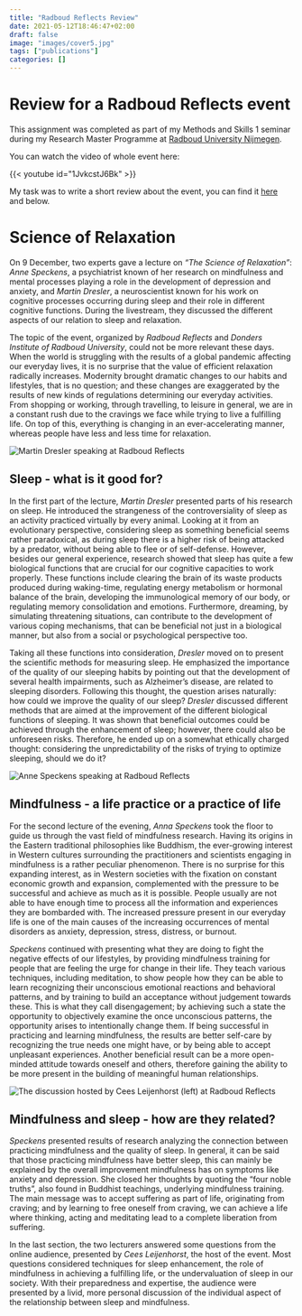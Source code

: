 ```yaml
---
title: "Radboud Reflects Review"
date: 2021-05-12T18:46:47+02:00
draft: false
image: "images/cover5.jpg"
tags: ["publications"]
categories: []
---
```

# Review for a Radboud Reflects event

This assignment was completed as part of my Methods and Skills 1 seminar during my Research Master Programme at [Radboud University Nijmegen](https://www.ru.nl/).

You can watch the video of whole event here:

{{< youtube id="1JvkcstJ6Bk" >}}

My task was to write a short review about the event, you can find it [here](https://www.ru.nl/radboudreflects/terugblik/terugblik-2020/terugblik-2020/20-12-09-the-science-relaxation-lectures-by/) and below.

# Science of Relaxation

On 9 December, two experts gave a lecture on _“The Science of Relaxation”_: _Anne Speckens_, a psychiatrist known of her research on mindfulness and mental processes playing a role in the development of depression and anxiety, and _Martin Dresler_, a neuroscientist known for his work on cognitive processes occurring during sleep and their role in different cognitive functions. During the livestream, they discussed the different aspects of our relation to sleep and relaxation.

The topic of the event, organized by _Radboud Reflects_ and _Donders Institute of Radboud University_, could not be more relevant these days. When the world is struggling with the results of a global pandemic affecting our everyday lives, it is no surprise that the value of efficient relaxation radically increases. Modernity brought dramatic changes to our habits and lifestyles, that is no question; and these changes are exaggerated by the results of new kinds of regulations determining our everyday activities. From shopping or working, through travelling, to leisure in general, we are in a constant rush due to the cravings we face while trying to live a fulfilling life. On top of this, everything is changing in an ever-accelerating manner, whereas people have less and less time for relaxation.

![Martin Dresler speaking at Radboud Reflects](https://www.ru.nl/publish/pages/991124/martin-dresler-foto-maaike-bijlsma.jpg "Martin Dresler speaking at Radboud Reflects")

## Sleep - what is it good for?

In the first part of the lecture, _Martin Dresler_ presented parts of his research on sleep. He introduced the strangeness of the controversiality of sleep as an activity practiced virtually by every animal. Looking at it from an evolutionary perspective, considering sleep as something beneficial seems rather paradoxical, as during sleep there is a higher risk of being attacked by a predator, without being able to flee or of self-defense. However, besides our general experience, research showed that sleep has quite a few biological functions that are crucial for our cognitive capacities to work properly. These functions include clearing the brain of its waste products produced during waking-time, regulating energy metabolism or hormonal balance of the brain, developing the immunological memory of our body, or regulating memory consolidation and emotions. Furthermore, dreaming, by simulating threatening situations, can contribute to the development of various coping mechanisms, that can be beneficial not just in a biological manner, but also from a social or psychological perspective too.

Taking all these functions into consideration, _Dresler_ moved on to present the scientific methods for measuring sleep. He emphasized the importance of the quality of our sleeping habits by pointing out that the development of several health impairments, such as Alzheimer’s disease, are related to sleeping disorders. Following this thought, the question arises naturally: how could we improve the quality of our sleep? _Dresler_ discussed different methods that are aimed at the improvement of the different biological functions of sleeping. It was shown that beneficial outcomes could be achieved through the enhancement of sleep; however, there could also be unforeseen risks. Therefore, he ended up on a somewhat ethically charged thought: considering the unpredictability of the risks of trying to optimize sleeping, should we do it?

![Anne Speckens speaking at Radboud Reflects](https://www.ru.nl/publish/pages/991124/anne-speckens-foto-maaike-bijlsma.jpg "Anne Speckens speaking at Radboud Reflects")

## Mindfulness - a life practice or a practice of life

For the second lecture of the evening, _Anna Speckens_ took the floor to guide us through the vast field of mindfulness research. Having its origins in the Eastern traditional philosophies like Buddhism, the ever-growing interest in Western cultures surrounding the practitioners and scientists engaging in mindfulness is a rather peculiar phenomenon. There is no surprise for this expanding interest, as in Western societies with the fixation on constant economic growth and expansion, complemented with the pressure to be successful and achieve as much as it is possible. People usually are not able to have enough time to process all the information and experiences they are bombarded with. The increased pressure present in our everyday life is one of the main causes of the increasing occurrences of mental disorders as anxiety, depression, stress, distress, or burnout.

_Speckens_ continued with presenting what they are doing to fight the negative effects of our lifestyles, by providing mindfulness training for people that are feeling the urge for change in their life. They teach various techniques, including meditation, to show people how they can be able to learn recognizing their unconscious emotional reactions and behavioral patterns, and by training to build an acceptance without judgement towards these. This is what they call disengagement; by achieving such a state the opportunity to objectively examine the once unconscious patterns, the opportunity arises to intentionally change them. If being successful in practicing and learning mindfulness, the results are better self-care by recognizing the true needs one might have, or by being able to accept unpleasant experiences. Another beneficial result can be a more open-minded attitude towards oneself and others, therefore gaining the ability to be more present in the building of meaningful human relationships.

![The discussion hosted by Cees Leijenhorst (left) at Radboud Reflects](https://www.ru.nl/publish/pages/991124/cees-leijenhorst_-anne-speckens_-martin-dresler-foto-maaike-bijlsma-.jpg "The discussion hosted by Cees Leijenhorst (left) at Radboud Reflects")

## Mindfulness and sleep - how are they related?

_Speckens_ presented results of research analyzing the connection between practicing mindfulness and the quality of sleep. In general, it can be said that those practicing mindfulness have better sleep, this can mainly be explained by the overall improvement mindfulness has on symptoms like anxiety and depression. She closed her thoughts by quoting the “four noble truths”, also found in Buddhist teachings, underlying mindfulness training. The main message was to accept suffering as part of life, originating from craving; and by learning to free oneself from craving, we can achieve a life where thinking, acting and meditating lead to a complete liberation from suffering.

In the last section, the two lecturers answered some questions from the online audience, presented by _Cees Leijenhorst_, the host of the event. Most questions considered techniques for sleep enhancement, the role of mindfulness in achieving a fulfilling life, or the undervaluation of sleep in our society. With their preparedness and expertise, the audience were presented by a livid, more personal discussion of the individual aspect of the relationship between sleep and mindfulness.

